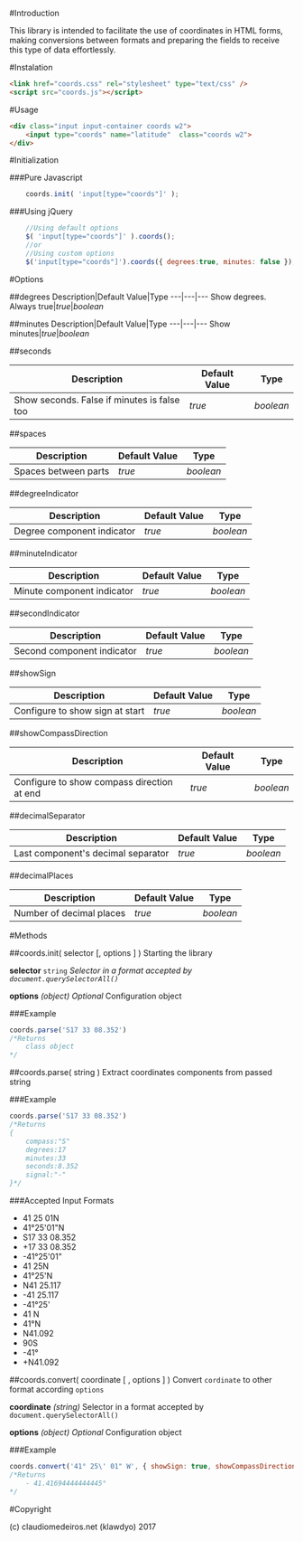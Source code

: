 #Introduction

This library is intended to facilitate the use of coordinates in HTML forms, making conversions between formats and preparing the fields to receive this type of data effortlessly.

#Instalation

```html
<link href="coords.css" rel="stylesheet" type="text/css" />
<script src="coords.js"></script>
```

#Usage

```html
<div class="input input-container coords w2">
    <input type="coords" name="latitude"  class="coords w2">
</div>
```

#Initialization

###Pure Javascript

```javascript 
    coords.init( 'input[type="coords"]' );
```

###Using jQuery

```javascript    
    //Using default options
    $( 'input[type="coords"]' ).coords();
    //or
    //Using custom options
    $('input[type="coords"]').coords({ degrees:true, minutes: false });
```

#Options

##degrees
Description|Default Value|Type
---|---|---
Show degrees. Always true|*true*|*boolean*

##minutes
Description|Default Value|Type
---|---|---
Show minutes|*true*|*boolean*

##seconds

Description|Default Value|Type
---|---|---
Show seconds. False if minutes is false too|*true*|*boolean*

##spaces   

Description|Default Value|Type
---|---|---
Spaces between parts|*true*|*boolean*

##degreeIndicator

Description|Default Value|Type
---|---|---
Degree component indicator|*true*|*boolean*

##minuteIndicator

Description|Default Value|Type
---|---|---
Minute component indicator|*true*|*boolean*

##secondIndicator

Description|Default Value|Type
---|---|---
Second component indicator|*true*|*boolean*

##showSign

Description|Default Value|Type
---|---|---
Configure to show sign at start|*true*|*boolean*

##showCompassDirection

Description|Default Value|Type
---|---|---
Configure to show compass direction at end|*true*|*boolean*


##decimalSeparator

Description|Default Value|Type
---|---|---
Last component's decimal separator|*true*|*boolean*


##decimalPlaces

Description|Default Value|Type
---|---|---
Number of decimal places|*true*|*boolean*


#Methods

##coords.init( selector [, options ] )
Starting the library

**selector** `string` *Selector in a format accepted by `document.querySelectorAll()`*

**options** *(object) Optional*
Configuration object

###Example

```javascript
coords.parse('S17 33 08.352')
/*Returns
    class object
*/
```

##coords.parse( string )
Extract coordinates components from passed string

###Example

```javascript
coords.parse('S17 33 08.352')
/*Returns
{
    compass:"S"
    degrees:17
    minutes:33
    seconds:8.352
    signal:"-"
}*/
```

###Accepted Input Formats

- 41 25 01N
- 41°25'01"N
- S17 33 08.352
- +17 33 08.352
- -41°25'01"
- 41 25N
- 41°25'N
- N41 25.117
- -41 25.117
- -41°25'
- 41 N
- 41°N 
- N41.092
- 90S
- -41°
- +N41.092

##coords.convert( coordinate [ , options ] )
Convert `cordinate` to other format according `options`

**coordinate** *(string)*
Selector in a format accepted by `document.querySelectorAll()`

**options** *(object) Optional*
Configuration object

###Example

```javascript
coords.convert('41° 25\' 01" W', { showSign: true, showCompassDirection:false, minutes:false } )
/*Returns
    - 41.41694444444445°
*/
```



#Copyright

(c) claudiomedeiros.net (klawdyo) 2017
